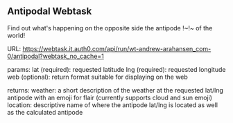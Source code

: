  ## Antipodal Webtask

 Find out what's happening on the opposite side the antipode !~!~ of the world!

 URL: https://webtask.it.auth0.com/api/run/wt-andrew-arahansen_com-0/antipodal?webtask_no_cache=1

 params:
 lat (required): requested latitude
 lng (required): requested longitude
 web (optional): return format suitable for displaying on the web

 returns:
 weather:
    a short description of the weather at the requested lat/lng antipode with an emoji for flair (currently supports cloud and sun emoji)
 location:
    descriptive name of where the antipode lat/lng is located as well as the calculated antipode
